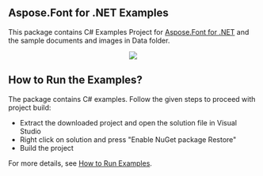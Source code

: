 ## Aspose.Font for .NET Examples

This package contains C# Examples Project for [Aspose.Font for .NET](https://products.aspose.com/Font/net) and the sample documents and images in Data folder.

<p align="center">
  <a title="Download complete Aspose.Font for .NET source code" href="https://github.com/aspose-Font/Aspose.Font-for-.NET/archive/master.zip">
	<img src="https://raw.github.com/AsposeExamples/java-examples-dashboard/master/images/downloadZip-Button-Large.png" />
  </a>
</p>

## How to Run the Examples?

The package contains C# examples. Follow the given steps to proceed with project build:

* Extract the downloaded project and open the solution file in Visual Studio
* Right click on solution and press "Enable NuGet package Restore"
* Build the project

For more details, see [How to Run Examples](https://docs.aspose.com/display/fontnet/How+to+Run+the+Examples).
